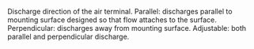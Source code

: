 Discharge direction of the air terminal.
Parallel: discharges parallel to mounting surface designed so that flow attaches to the surface.
Perpendicular:  discharges away from mounting surface.
Adjustable: both parallel and perpendicular discharge.
